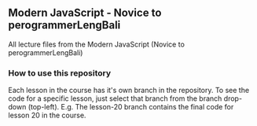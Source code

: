 ## Modern JavaScript - Novice to perogrammerLengBali

All lecture files from the Modern JavaScript (Novice to perogrammerLengBali)

### How to use this repository

Each lesson in the course has it's own branch in the repository. To see the code for a specific lesson, just select that branch from the branch drop-down (top-left). E.g. The lesson-20 branch contains the final code for lesson 20 in the course.
